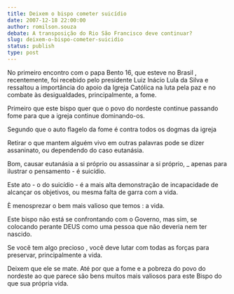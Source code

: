 ```yaml
---
title: Deixem o bispo cometer suicídio
date: 2007-12-18 22:00:00
author: romilson.souza
debate: A transposição do Rio São Francisco deve continuar?
slug: deixem-o-bispo-cometer-suicidio
status: publish 
type: post
---
```


No primeiro encontro com o papa Bento 16, que esteve no Brasil , recentemente, foi recebido pelo presidente Luiz Inácio Lula da Silva e ressaltou a importância do apoio da Igreja Católica na luta pela paz e no combate às desigualdades, principalmente, a fome.  

Primeiro que este bispo quer que o povo do nordeste continue passando fome para que a igreja continue dominando-os.  

Segundo que o auto flagelo da fome é contra todos os dogmas da igreja  

Retirar o que mantem alguém vivo em outras palavras pode se dizer assaninato, ou dependendo do caso eutanásia.  

Bom, causar eutanásia a si próprio ou assassinar a si próprio, \_ apenas para ilustrar o pensamento - é suicídio.  

Este ato - o do suicídio - é a mais alta demonstração de incapacidade de alcançar os objetivos, ou mesma falta de garra com a vida.  

È menosprezar o bem mais valioso que temos : a vida.  

Este bispo não está se confrontando com o Governo, mas sim, se colocando perante DEUS como uma pessoa que não deveria nem ter nascido.  

Se você tem algo precioso , você deve lutar com todas as forças para preservar, principalmente a vida.  

Deixem que ele se mate. Até por que a fome e a pobreza do povo do nordeste ao que parece são bens muitos mais valiosos para este Bispo do que sua própria vida.
